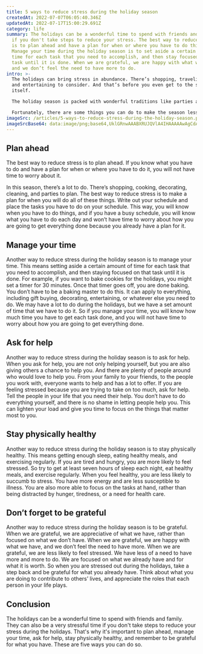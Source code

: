 ```yaml
---
title: 5 ways to reduce stress during the holiday season
createdAt: 2022-07-07T06:05:40.346Z
updatedAt: 2022-07-17T15:00:29.691Z
category: life
summary: The holidays can be a wonderful time to spend with friends and family
  if you don't take steps to reduce your stress. The best way to reduce stress
  is to plan ahead and have a plan for when or where you have to do things.
  Manage your time during the holiday season is to set aside a certain amount of
  time for each task that you need to accomplish, and then stay focused on that
  task until it is done. When we are grateful, we are happy with what we have,
  and we don’t feel the need to have more to do.
intro: >-
  The holidays can bring stress in abundance. There’s shopping, traveling
  and entertaining to consider. And that’s before you even get to the season
  itself. 

  The holiday season is packed with wonderful traditions like parties and family get-togethers. But it also brings its fair share of stressors, from spending time with extended relatives that you only see once a year to buying gifts for all those people and throwing together an elaborate party that your guests will talk about for years to come. 

  Fortunately, there are some things you can do to make the season less stressful. Stress is a natural response when we feel like our safety is threatened or our personal space has been invaded. When it comes to the holiday season, however, just about everything invokes stress as a response. So if you want to reduce the stress of this festive time of year, here are five ways you can do so:
imageSrc: /articles/5-ways-to-reduce-stress-during-the-holiday-season.png
imageSrcBase64: data:image/png;base64,UklGRnwAAABXRUJQVlA4IHAAAAAwAgCdASoKAAoAAUAmJQBOgMW+33V4JKSAAAD++aP5sz95HXxhdMc5V+bDcrsGuxSXszbwy5xDMY7eC2gU18kcG/saGLxwwzaDrAAu0S65F86be6+4he/rL57X/7NZBU9SZ0XDdwh4+kpWEHwbIAAA
---
```


## Plan ahead

The best way to reduce stress is to plan ahead. If you know what you have to do and have a plan for when or where you have to do it, you will not have time to worry about it.

In this season, there’s a lot to do. There’s shopping, cooking, decorating, cleaning, and parties to plan. The best way to reduce stress is to make a plan for when you will do all of these things. Write out your schedule and place the tasks you have to do on your schedule. This way, you will know when you have to do things, and if you have a busy schedule, you will know what you have to do each day and won’t have time to worry about how you are going to get everything done because you already have a plan for it.

## Manage your time

Another way to reduce stress during the holiday season is to manage your time. This means setting aside a certain amount of time for each task that you need to accomplish, and then staying focused on that task until it is done.
For example, if you want to bake cookies for the holidays, you might set a timer for 30 minutes. Once that timer goes off, you are done baking. You don’t have to be a baking master to do this. It can apply to everything, including gift buying, decorating, entertaining, or whatever else you need to do.
We may have a lot to do during the holidays, but we have a set amount of time that we have to do it. So if you manage your time, you will know how much time you have to get each task done, and you will not have time to worry about how you are going to get everything done.

## Ask for help

Another way to reduce stress during the holiday season is to ask for help. When you ask for help, you are not only helping yourself, but you are also giving others a chance to help you.
And there are plenty of people around who would love to help you. From your family to your friends, to the people you work with, everyone wants to help and has a lot to offer.
If you are feeling stressed because you are trying to take on too much, ask for help. Tell the people in your life that you need their help. You don’t have to do everything yourself, and there is no shame in letting people help you. This can lighten your load and give you time to focus on the things that matter most to you.

## Stay physically healthy

Another way to reduce stress during the holiday season is to stay physically healthy. This means getting enough sleep, eating healthy meals, and exercising regularly.
If you are tired and hungry, you are more likely to feel stressed. So try to get at least seven hours of sleep each night, eat healthy meals, and exercise regularly.
When you feel healthy, you are less likely to succumb to stress. You have more energy and are less susceptible to illness. You are also more able to focus on the tasks at hand, rather than being distracted by hunger, tiredness, or a need for health care.

## Don’t forget to be grateful

Another way to reduce stress during the holiday season is to be grateful. When we are grateful, we are appreciative of what we have, rather than focused on what we don’t have. When we are grateful, we are happy with what we have, and we don’t feel the need to have more.
When we are grateful, we are less likely to feel stressed. We have less of a need to have more and more to do. We are focused on what we already have and for what it is worth.
So when you are stressed out during the holidays, take a step back and be grateful for what you already have. Think about what you are doing to contribute to others’ lives, and appreciate the roles that each person in your life plays.

## Conclusion

The holidays can be a wonderful time to spend with friends and family. They can also be a very stressful time if you don't take steps to reduce your stress during the holidays. That's why it's important to plan ahead, manage your time, ask for help, stay physically healthy, and remember to be grateful for what you have. These are five ways you can do so.
